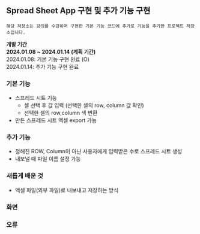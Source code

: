 ## Spread Sheet App 구현 및 추가 기능 구현
`해당 저장소는 강의를 수강하며 구현한 기본 기능 코드에 추가로 기능을 추가한 프로젝트 저장소입니다.` </br>

**개발 기간** </br>
**2024.01.08 ~ 2024.01.14 (계획 기간)** </br>
2024.01.08: 기본 기능 구현 완료 (O) </br>
2024.01.14: 추가 기능 구현 완료 </br>


### 기본 기능
- 스프레드 시트 기능
    - 셀 선택 후 값 입력 (선택한 셀의 row, column 값 확인)
    - 선택한 셀의 row,column 색 변환
- 만든 스프레드 시트 엑셀 export 가능

### 추가 기능
- 정해진 ROW, Column이 아닌 사용자에게 입력받은 수로 스프레드 시트 생성
- 내보낼 때 파일 이름 설정 가능

### 새롭게 배운 것
- 엑셀 파일(외부 파일)로 내보내고 저장하는 방식

### 화면


### 오류